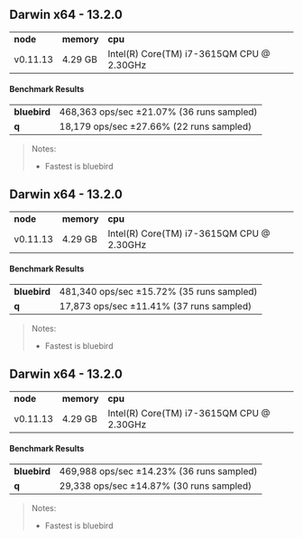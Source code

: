 Darwin x64 - 13.2.0
-----

<table><tr><td><b>node</b></td><td><b>memory</b></td><td><b>cpu</b></td></tr><tr><td>v0.11.13</td><td>4.29 GB</td><td>Intel(R) Core(TM) i7-3615QM CPU @ 2.30GHz</td></tr></table>

#### Benchmark Results ####

<table><tr><td><b>bluebird</b></td><td>468,363 ops/sec ±21.07% (36 runs sampled)
</td></tr><tr><td><b>q</b></td><td>18,179 ops/sec ±27.66% (22 runs sampled)
</td></tr></table>

> Notes:
> - Fastest is bluebird


Darwin x64 - 13.2.0
-----

<table><tr><td><b>node</b></td><td><b>memory</b></td><td><b>cpu</b></td></tr><tr><td>v0.11.13</td><td>4.29 GB</td><td>Intel(R) Core(TM) i7-3615QM CPU @ 2.30GHz</td></tr></table>

#### Benchmark Results ####

<table><tr><td><b>bluebird</b></td><td>481,340 ops/sec ±15.72% (35 runs sampled)
</td></tr><tr><td><b>q</b></td><td>17,873 ops/sec ±11.41% (37 runs sampled)
</td></tr></table>

> Notes:
> - Fastest is bluebird


Darwin x64 - 13.2.0
-----

<table><tr><td><b>node</b></td><td><b>memory</b></td><td><b>cpu</b></td></tr><tr><td>v0.11.13</td><td>4.29 GB</td><td>Intel(R) Core(TM) i7-3615QM CPU @ 2.30GHz</td></tr></table>

#### Benchmark Results ####

<table><tr><td><b>bluebird</b></td><td>469,988 ops/sec ±14.23% (36 runs sampled)
</td></tr><tr><td><b>q</b></td><td>29,338 ops/sec ±14.87% (30 runs sampled)
</td></tr></table>

> Notes:
> - Fastest is bluebird


